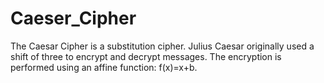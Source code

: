 # Caeser_Cipher
The Caesar Cipher is a substitution cipher. Julius Caesar originally used a shift of three to encrypt and decrypt messages. The encryption is performed using an affine function: f(x)=x+b.
